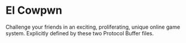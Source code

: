 # El Cowpwn

Challenge your friends in an exciting, proliferating, unique online game system. Explicitly defined by these two Protocol Buffer files.
